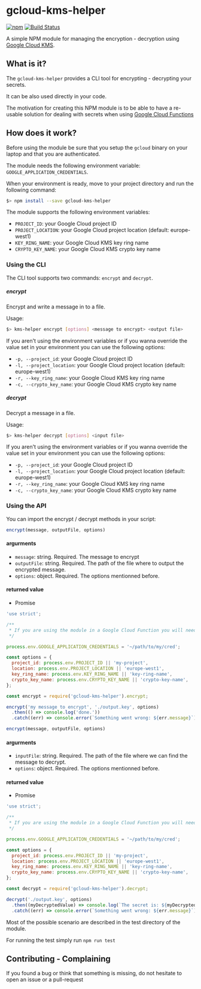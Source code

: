 # gcloud-kms-helper

[![npm](https://img.shields.io/npm/v/gcloud-kms-helper.svg)](https://www.npmjs.com/package/gcloud-kms-helper)  [![Build Status](https://travis-ci.org/jackTheRipper/gcloud-kms-helper.svg?branch=master)](https://travis-ci.org/jackTheRipper/gcloud-kms-helper)

A simple NPM module for managing the encryption - decryption using [Google Cloud KMS](https://cloud.google.com/kms/docs/).

## What is it?

The `gcloud-kms-helper` provides a CLI tool for encrypting - decrypting your secrets.

It can be also used directly in your code.

The motivation for creating this NPM module is to be able to have a re-usable solution for dealing with secrets when using [Google Cloud Functions](https://cloud.google.com/functions/docs/)

## How does it work?

Before using the module be sure that you setup the `gcloud` binary on your laptop and that you are authenticated.

The module needs the following environment variable: `GOOGLE_APPLICATION_CREDENTIALS`.

When your environment is ready, move to your project directory and run the following command:

```bash
$> npm install --save gcloud-kms-helper
```

The module supports the following environment variables:

* `PROJECT_ID`: your Google Cloud project ID
* `PROJECT_LOCATION`: your Google Cloud project location (default: europe-west1)
* `KEY_RING_NAME`: your Google Cloud KMS key ring name
* `CRYPTO_KEY_NAME`: your Google Cloud KMS crypto key name

### Using the CLI

The CLI tool supports two commands: `encrypt` and `decrypt`.

##### encrypt

Encrypt and write a message in to a file.

Usage:

```bash
$> kms-helper encrypt [options] <message to encrypt> <output file>
```

If you aren't using the environment variables or if you wanna override the value set in your environment you can use the following options:

* `-p, --project_id`: your Google Cloud project ID
* `-l, --project_location`: your Google Cloud project location (default: europe-west1)
* `-r, --key_ring_name`: your Google Cloud KMS key ring name
* `-c, --crypto_key_name`: your Google Cloud KMS crypto key name

##### decrypt

Decrypt a message in a file.

Usage:

```bash
$> kms-helper decrypt [options] <input file>
```

If you aren't using the environment variables or if you wanna override the value set in your environment you can use the following options:

* `-p, --project_id`: your Google Cloud project ID
* `-l, --project_location`: your Google Cloud project location (default: europe-west1)
* `-r, --key_ring_name`: your Google Cloud KMS key ring name
* `-c, --crypto_key_name`: your Google Cloud KMS crypto key name

### Using the API

You can import the encrypt / decrypt methods in your script:

```javascript
encrypt(message, outputFile, options)
```

#### argurments

* `message`: string. Required. The message to encrypt
* `outputFile`: string. Required. The path of the file where to output the encrypted message.
* `options`: object. Required. The options mentionned before.

#### returned value

* Promise

```javascript
'use strict';

/**
 * If you are using the module in a Google Cloud Function you will need the following *ugly* hack
 */

process.env.GOOGLE_APPLICATION_CREDENTIALS = '~/path/to/my/cred';

const options = {
  project_id: process.env.PROJECT_ID || 'my-project',
  location: process.env.PROJECT_LOCATION || 'europe-west1',
  key_ring_name: process.env.KEY_RING_NAME || 'key-ring-name',
  crypto_key_name: process.env.CRYPTO_KEY_NAME || 'crypto-key-name',
};

const encrypt = require('gcloud-kms-helper').encrypt;

encrypt('my message to encrypt', './output.key', options)
  .then(() => console.log('done.'))
  .catch((err) => console.error(`Something went wrong: ${err.message}`));
```

```javascript
encrypt(message, outputFile, options)
```

#### argurments

* `inputFile`: string. Required. The path of the file where we can find the message to decrypt.
* `options`: object. Required. The options mentionned before.

#### returned value

* Promise

```javascript
'use strict';

/**
 * If you are using the module in a Google Cloud Function you will need the following *ugly* hack
 */

process.env.GOOGLE_APPLICATION_CREDENTIALS = '~/path/to/my/cred';

const options = {
  project_id: process.env.PROJECT_ID || 'my-project',
  location: process.env.PROJECT_LOCATION || 'europe-west1',
  key_ring_name: process.env.KEY_RING_NAME || 'key-ring-name',
  crypto_key_name: process.env.CRYPTO_KEY_NAME || 'crypto-key-name',
};

const decrypt = require('gcloud-kms-helper').decrypt;

decrypt('./output.key', options)
  .then((myDecryptedValue) => console.log(`The secret is: ${myDecryptedValue}`))
  .catch((err) => console.error(`Something went wrong: ${err.message}`));
```

Most of the possible scenario are described in the test directory of the module.

For running the test simply run `npm run test`

## Contributing - Complaining

If you found a bug or think that something is missing, do not hesitate to open an issue or a pull-request
